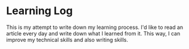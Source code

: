 # Learning Log

This is my attempt to write down my learning process. I'd like to read an article every day and write down what I learned from it. This way, I can improve my technical skills and also writing skills.
